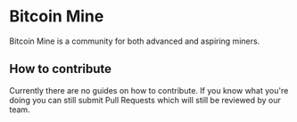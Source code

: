 # Bitcoin Mine

Bitcoin Mine is a community for both advanced and aspiring miners.

## How to contribute

Currently there are no guides on how to contribute. If you know what you're doing you can still submit Pull Requests which will still be reviewed by our team.